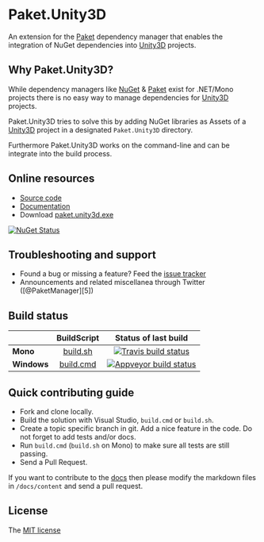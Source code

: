 # Paket.Unity3D

An extension for the [Paket][11] dependency manager that enables the integration of NuGet dependencies into [Unity3D][12] projects.

## Why Paket.Unity3D?

While dependency managers like [NuGet][13] & [Paket][11] exist for .NET/Mono projects there is no easy way to manage dependencies for [Unity3D][12] projects.

Paket.Unity3D tries to solve this by adding NuGet libraries as Assets of a [Unity3D][12] project in a designated `Paket.Unity3D` directory.

Furthermore Paket.Unity3D works on the command-line and can be integrate into the build process.

## Online resources

 - [Source code][1]
 - [Documentation][2]
 - Download [paket.unity3d.exe][3]

[![NuGet Status](http://img.shields.io/nuget/v/Paket.Unity3D.svg?style=flat)](https://www.nuget.org/packages/Paket.Unity3D/)

## Troubleshooting and support

 - Found a bug or missing a feature? Feed the [issue tracker][4]
 - Announcements and related miscellanea through Twitter ([@PaketManager][5])

## Build status

|  |  BuildScript | Status of last build |
| :------ | :------: | :------: |
| **Mono** | [build.sh](https://github.com/devboy/Paket.Unity3D/blob/master/build.sh) | [![Travis build status](https://travis-ci.org/devboy/Paket.Unity3D.png)](https://travis-ci.org/devboy/Paket.Unity3D) |
| **Windows** | [build.cmd](https://github.com/devboy/Paket.Unity3D/blob/master/build.cmd) | [![Appveyor build status](https://ci.appveyor.com/api/projects/status/pbu35ledt76viqmj/branch/master?svg=true)](https://ci.appveyor.com/project/devboy/paket-unity3d/branch/master)

## Quick contributing guide

 - Fork and clone locally.
 - Build the solution with Visual Studio, `build.cmd` or `build.sh`.
 - Create a topic specific branch in git. Add a nice feature in the code. Do not forget to add tests and/or docs.
 - Run `build.cmd` (`build.sh` on Mono) to make sure all tests are still passing.
 - Send a Pull Request.

If you want to contribute to the [docs][2] then please modify the markdown files in `/docs/content` and send a pull request.

## License

The [MIT license][6]

 [1]: https://github.com/devboy/Paket.Unity3D/
 [2]: http://devboy.github.io/Paket.Unity3D/
 [3]: https://github.com/devboy/Paket.Unity3D/releases/latest
 [4]: https://github.com/devboy/Paket.Unity3D/issues
 [6]: https://github.com/devboy/Paket.Unity3D/blob/master/LICENSE.txt
 [11]: http://fsprojects.github.io/Paket
 [12]: http://unity3d.com/
 [13]: http://www.nuget.org
